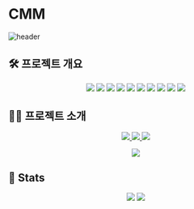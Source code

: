 # CMM

![header](https://capsule-render.vercel.app/api?type=rounded&color=4b4f72&height=120&text=BlanckSync&animation=fadeIn&fontColor=ffffff&fontSize=50)

## 🛠️ 프로젝트 개요

<p align="center">
  <img src="https://img.shields.io/badge/Flutter-02569B?style=flat&logo=Flutter&logoColor=white"/>
  <img src="https://img.shields.io/badge/Node.js-339933?style=flat&logo=Node.js&logoColor=white"/>
  <img src="https://img.shields.io/badge/MySQL-4479A1?style=flat&logo=MySQL&logoColor=white"/>
  <img src="https://img.shields.io/badge/Firebase-FFCA28?style=flat&logo=Firebase&logoColor=black"/>
  <img src="https://img.shields.io/badge/Amazon AWS-232F3E?style=flat&logo=Amazon%20AWS&logoColor=white"/>
  <img src="https://img.shields.io/badge/Notion-000000?style=flat&logo=Notion&logoColor=white"/>
  <img src="https://img.shields.io/badge/GitHub-181717?style=flat&logo=GitHub&logoColor=white"/>
  <img src="https://img.shields.io/badge/Discord-5865F2?style=flat&logo=Discord&logoColor=white"/>
  <img src="https://img.shields.io/badge/Figma-F24E1E?style=flat&logo=Figma&logoColor=white"/>
  <img src="https://img.shields.io/badge/Figma-F24E1E?style=flat&logo=Canva&logoColor=white"/>
</p>

## 🧑‍💻 프로젝트 소개

<p align="center">
  <a href="https://velog.io/@DMU-CMM-Final/posts">
    <img src="https://img.shields.io/badge/Velog-20C997?style=flat&logo=Velog&logoColor=white">
  </a>
  <a href="https://www.notion.so/5fee823352764bccb8958bcd1d64baff?pvs=4">
    <img src="https://img.shields.io/badge/Notion-000000?style=flat&logo=Notion&logoColor=white">
  </a>
  <a href="mailto:y01049418169@gmail.com">
    <img src="https://img.shields.io/badge/Gmail-EA4335?style=flat&logo=Gmail&logoColor=white">
  </a>
</p>

<p align="center">
  <a href="https://hits.seeyoufarm.com">
    <img src="https://hits.seeyoufarm.com/api/count/incr/badge.svg?url=https%3A%2F%2Fgithub.com%2FDMU-CMM-Final%2F&count_bg=%23000000&title_bg=%23000000&icon=github.svg&icon_color=%23FFFFFF&title=GitHub&edge_flat=false"/>
  </a>
</p>

## 🏅 Stats

<p align="center">
  <img src="https://github-readme-stats.vercel.app/api?username=DMU-CMM-Final&bg_color=180,4b4a73,00000000&title_color=000000&text_color=000000"/>
  <img src="https://github-readme-stats.vercel.app/api/top-langs/?username=DMU-CMM-Final&layout=compact&bg_color=180,4b4a73,00000000&title_color=000000&text_color=000000"/>
</p>
